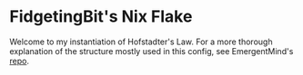 # FidgetingBit's Nix Flake

Welcome to my instantiation of Hofstadter's Law. For a more thorough explanation of the structure mostly used in this
config, see EmergentMind's [repo](https://github.com/emergentmind/nix-config).

